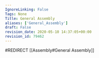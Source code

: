 ```yaml
---
IgnoreLinking: False
Tags: None
Title: General Assembly
aliases: ['General_Assembly']
draft: False
revision_date: 2020-05-10 14:37:05+00:00
revision_id: 79462
---
```


#REDIRECT [[Assembly#General Assembly]]